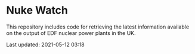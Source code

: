 # Nuke Watch

This repository includes code for retrieving the latest information available on the output of EDF nuclear power plants in the UK.

Last updated: 2021-05-12 03:18